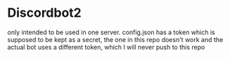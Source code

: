 # Discordbot2
only intended to be used in one server.
config.json has a token which is supposed to be kept as a secret, 
the one in this repo doesn't work and the actual bot uses a different token, which I will never push to this repo
